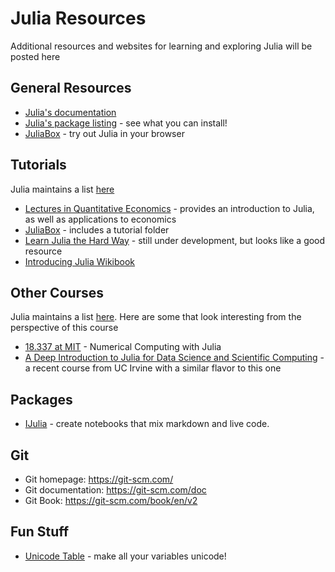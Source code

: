 # Julia Resources

Additional resources and websites for learning and exploring Julia will be posted here

## General Resources
* [Julia's documentation](https://docs.julialang.org/en/stable/)
* [Julia's package listing](https://pkg.julialang.org/) - see what you can install!
* [JuliaBox](https://juliabox.org) - try out Julia in your browser


## Tutorials
Julia maintains a list [here](https://julialang.org/learning/)

* [Lectures in Quantitative Economics](https://lectures.quantecon.org/jl/learning_julia.html) - provides an introduction to Julia, as well as applications to economics
* [JuliaBox](https://juliabox.org) - includes a tutorial folder
* [Learn Julia the Hard Way](https://github.com/chrisvoncsefalvay/learn-julia-the-hard-way) -
still under development, but looks like a good resource
* [Introducing Julia Wikibook](https://en.wikibooks.org/wiki/Introducing_Julia)


## Other Courses
Julia maintains a list [here](https://julialang.org/teaching/).  Here are some that look interesting from the perspective of this course

* [18.337 at MIT](http://courses.csail.mit.edu/18.337/2016/calendar.html) - Numerical Computing with Julia
* [A Deep Introduction to Julia for Data Science and Scientific Computing](https://ucidatascienceinitiative.github.io/IntroToJulia/) - a recent course from UC Irvine with a similar flavor to this one


## Packages

* [IJulia](https://github.com/JuliaLang/IJulia.jl) - create notebooks that mix markdown and live code.

## Git
* Git homepage: https://git-scm.com/
* Git documentation: https://git-scm.com/doc
* Git Book: https://git-scm.com/book/en/v2


## Fun Stuff

* [Unicode Table](https://docs.julialang.org/en/release-0.5/manual/unicode-input/) - make all your variables unicode!
